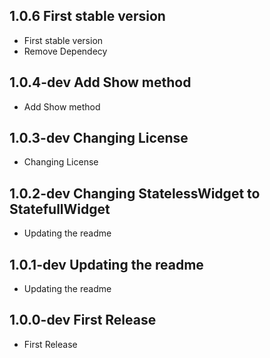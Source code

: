 ## 1.0.6 First stable version
* First stable version
* Remove Dependecy

## 1.0.4-dev Add Show method
* Add Show method

## 1.0.3-dev Changing License
* Changing License

## 1.0.2-dev Changing StatelessWidget to StatefullWidget
* Updating the readme

## 1.0.1-dev Updating the readme
* Updating the readme

## 1.0.0-dev First Release
* First Release


